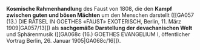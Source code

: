 
**Kosmische Rahmenhandlung** des Faust von 1808, die den **Kampf zwischen guten und bösen Mächten** um den Menschen darstellt ([[GA057 (13.) DIE RÄTSEL IN GOETHES «FAUST» EXOTERISCH, Berlin, 11. März 1909|GA057/13]]) als **sachgemäße Darstellung der devachanischen Welt** und Sphärenmusik ([[GA068c (16.) GOETHES EVANGELIUM I, öffentlicher Vortrag Berlin, 26. Januar 1905|GA068c/16]]).
